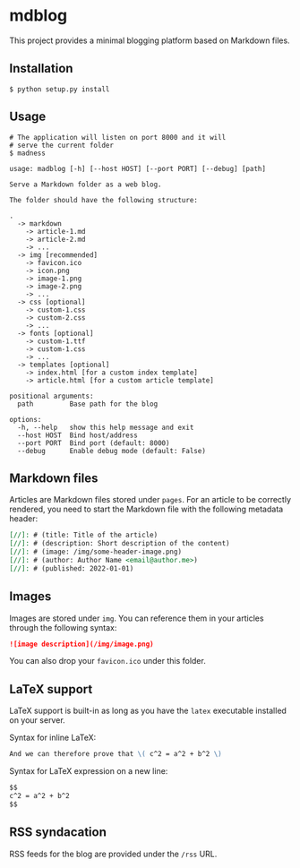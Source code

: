 # mdblog

This project provides a minimal blogging platform based on Markdown files.

## Installation

```shell
$ python setup.py install
```

## Usage

```shell
# The application will listen on port 8000 and it will
# serve the current folder
$ madness
```

```
usage: madblog [-h] [--host HOST] [--port PORT] [--debug] [path]

Serve a Markdown folder as a web blog.

The folder should have the following structure:

.
  -> markdown
    -> article-1.md
    -> article-2.md
    -> ...
  -> img [recommended]
    -> favicon.ico
    -> icon.png
    -> image-1.png
    -> image-2.png
    -> ...
  -> css [optional]
    -> custom-1.css
    -> custom-2.css
    -> ...
  -> fonts [optional]
    -> custom-1.ttf
    -> custom-1.css
    -> ...
  -> templates [optional]
    -> index.html [for a custom index template]
    -> article.html [for a custom article template]

positional arguments:
  path         Base path for the blog

options:
  -h, --help   show this help message and exit
  --host HOST  Bind host/address
  --port PORT  Bind port (default: 8000)
  --debug      Enable debug mode (default: False)
```

## Markdown files

Articles are Markdown files stored under `pages`. For an article to be correctly rendered,
you need to start the Markdown file with the following metadata header:

```markdown
[//]: # (title: Title of the article)
[//]: # (description: Short description of the content)
[//]: # (image: /img/some-header-image.png)
[//]: # (author: Author Name <email@author.me>)
[//]: # (published: 2022-01-01)
```

## Images

Images are stored under `img`. You can reference them in your articles through the following syntax:

```markdown
![image description](/img/image.png)
```

You can also drop your `favicon.ico` under this folder.

## LaTeX support

LaTeX support is built-in as long as you have the `latex` executable installed on your server.

Syntax for inline LaTeX:

```markdown
And we can therefore prove that \( c^2 = a^2 + b^2 \)
```

Syntax for LaTeX expression on a new line:

```markdown
$$
c^2 = a^2 + b^2
$$
```

## RSS syndacation

RSS feeds for the blog are provided under the `/rss` URL.

